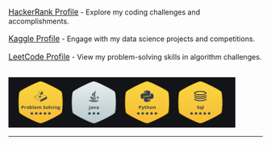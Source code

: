 <a href='https://www.hackerrank.com/profile/shreyjain99' target='_blank' style="font-size: 1.1em;">HackerRank Profile</a> - Explore my coding challenges and accomplishments.<br><br>
<a href='https://www.kaggle.com/shreyjain99' target='_blank' style="font-size: 1.1em;">Kaggle Profile</a> - Engage with my data science projects and competitions.<br><br>
<a href='https://leetcode.com/u/shreyjain99/' target='_blank' style="font-size: 1.1em;">LeetCode Profile</a> - View my problem-solving skills in algorithm challenges.<br><br>
    
 

<div align="Left">
<a href="https://github.com/shreyjain99/HackerRank-Leetcode-Kaggle/blob/main/src%20files/hackerrank%20badges.png"><img src="https://github.com/shreyjain99/HackerRank-Leetcode-Kaggle/blob/main/src%20files/hackerrank%20badges.png" alt="HTML tutorial" style="width:450px;height:100px;"></a>
</div>

<hr width="100%" size="2">


